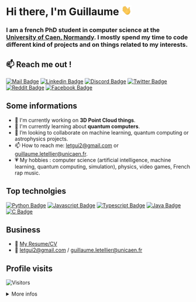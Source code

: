 # Hi there, I'm Guillaume <img src="images/hello_hand.gif" width="28px" height="28px" alt="Hi !" />

### I am a french PhD student in computer science at the [University of Caen, Normandy](http://www.unicaen.fr/). I mostly spend my time to code different kind of projects and on things related to my interests.


## :mailbox: Reach me out !

[![Mail Badge](https://img.shields.io/badge/-letgui2@gmail.com-c0392b?style=flat&labelColor=c0392b&logo=gmail&logoColor=white)](mailto:letgui2@gmail.com) [![Linkedin Badge](https://img.shields.io/badge/-Guillaume%20Letellier-0e76a8?style=flat&labelColor=0e76a8&logo=linkedin&logoColor=white)](https://www.linkedin.com/in/guillaume-letellier/) [![Discord Badge](https://img.shields.io/badge/-HadesGuigui-7289DA?style=flat&labelColor=7289DA&logo=discord&logoColor=white)](https://discordapp.com/users/962737139894845460/) [![Twitter Badge](https://img.shields.io/badge/-@HadesGuigui-1ca0f1?style=flat&labelColor=1ca0f1&logo=twitter&logoColor=white&link=https://twitter.com/GuiguiLet)](https://twitter.com/HadesGuigui) [![Reddit Badge](https://img.shields.io/badge/-Guigui14460-FF4500?style=flat&labelColor=FF4500&logo=reddit&logoColor=white)](https://www.reddit.com/u/Guigui14460) [![Facebook Badge](https://img.shields.io/badge/-Guigui%20Letellier-4267B2?style=flat&labelColor=4267B2&logo=facebook&logoColor=white)](https://www.facebook.com/guiguiletellier.14/) 


## Some informations
- 🔭 I'm currently working on **3D Point Cloud things**.
- 🌱 I'm currently learning about **quantum computers**.
- 👯 I’m looking to collaborate on machine learning, quantum computing or astrophysics projects.
- 📫 How to reach me: letgui2@gmail.com or guillaume.letellier@unicaen.fr.
- :heartpulse: My hobbies : computer science (artificial intelligence, machine learning, quantum computing, simulation), physics, video games, French rap music.
<!-- - 🤔 I’m looking for help with  -->

## Top technolgies

[![Python Badge](https://img.shields.io/badge/-Python-4584b6?style=for-the-badge&labelColor=black&logo=python&logoColor=4584b6)](#) [![Javascript Badge](https://img.shields.io/badge/-Javascript-f7df1e?style=for-the-badge&labelColor=black&logo=javascript&logoColor=f7df1e)](#) [![Typescript Badge](https://img.shields.io/badge/-Typescript-2f74c0?style=for-the-badge&labelColor=black&logo=typescript&logoColor=2f74c0)](#) [![Java Badge](https://img.shields.io/badge/-Java-db1f29?style=for-the-badge&labelColor=black&logo=java&logoColor=db1f29)](#) [![C Badge](https://img.shields.io/badge/-C-2472a6?style=for-the-badge&labelColor=black&logo=c&logoColor=2472a6)](#)


## Business
- :paperclip: [My Resume/CV](documents/resume.pdf)
- :email: letgui2@gmail.com / guillaume.letellier@unicaen.fr


## Profile visits

![Visitors](https://visitor-badge.laobi.icu/badge?page_id=Guigui14460.Guigui14460)

<details>
<summary>More infos</summary>

### Github stats

[![Guigui14460's github stats](https://github-readme-stats.vercel.app/api?username=Guigui14460&show_icons=true&theme=dracula&hide_border=false)](https://github.com/anuraghazra/github-readme-stats)

### Top languages used in my repos

[![Top Langs](https://github-readme-stats.vercel.app/api/top-langs/?username=Guigui14460&layout=compact)](https://github.com/anuraghazra/github-readme-stats)

<!-- &langs_count=8 -->

## Spotify songs :

[![spotify-github-profile](https://spotify-github-profile.vercel.app/api/view?uid=h4285qfcfvnef8jg13eigdkpo&cover_image=true&theme=default)](https://spotify-github-profile.vercel.app/api/view?uid=h4285qfcfvnef8jg13eigdkpo&redirect=true)

</details>


